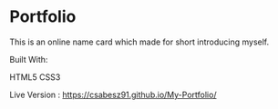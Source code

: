 # Portfolio

This is an online name card which made for short introducing myself.

Built With:

HTML5
CSS3


Live Version : 
 https://csabesz91.github.io/My-Portfolio/
